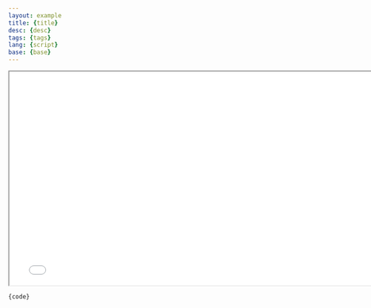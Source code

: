 ```yaml
---
layout: example
title: {title}
desc: {desc}
tags: {tags}
lang: {script}
base: {base}
---
```


<div class="text-center">
  <div class="cart-frame">
    <iframe id="cart" src="{{{{ site.baseurl }}}}/carts/{base}/{script}/index.html" title="Example cart"
  width="768" height="432"></iframe>
  </div>
</div>

<div class="input-group">
  <pre><code class="code language-{script}">{code}</code></pre>
</div>
